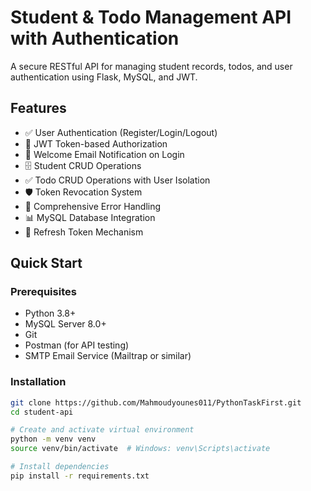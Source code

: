 # Student & Todo Management API with Authentication

A secure RESTful API for managing student records, todos, and user authentication using Flask, MySQL, and JWT.

## Features
- ✅ User Authentication (Register/Login/Logout)
- 🔑 JWT Token-based Authorization
- 📧 Welcome Email Notification on Login
- 🗄️ Student CRUD Operations
- ✅ Todo CRUD Operations with User Isolation
- 🛡️ Token Revocation System
- 🚨 Comprehensive Error Handling
- 📊 MySQL Database Integration
- 🔄 Refresh Token Mechanism

## Quick Start

### Prerequisites
- Python 3.8+
- MySQL Server 8.0+
- Git
- Postman (for API testing)
- SMTP Email Service (Mailtrap or similar)

### Installation
```bash
git clone https://github.com/Mahmoudyounes011/PythonTaskFirst.git
cd student-api

# Create and activate virtual environment
python -m venv venv
source venv/bin/activate  # Windows: venv\Scripts\activate

# Install dependencies
pip install -r requirements.txt
